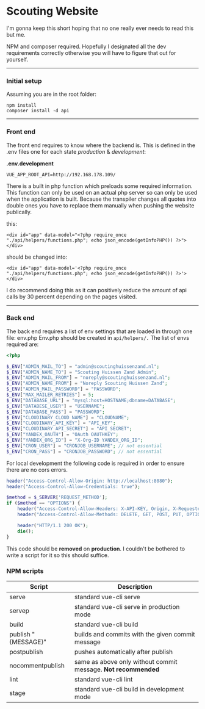 # Scouting Website

I'm gonna keep this short hoping that no one really ever needs to read this but me.

NPM and composer required.
Hopefully I designated all the dev requirements correctly otherwise you will have to figure that out for yourself.



---
### Initial setup

Assuming you are in the root folder:

```
npm install
composer install -d api 
```



---

### Front end

The front end requires to know where the backend is. This is defined in the .env files one for each state *production* & *development*: 

**.env.development**

```
VUE_APP_ROOT_API=http://192.168.178.109/
```

There is a built in php function which preloads some required information. This function can only be used on an actual php server so can only be used when the application is built. Because the transpiler changes all quotes into double ones  you have to replace them manually when pushing the website publically.



this:

```php+HTML
<div id="app" data-model="<?php require_once "./api/helpers/functions.php"; echo json_encode(getInfoPHP()) ?>"></div>
```

should be changed into:

```php+HTML
<div id="app" data-model='<?php require_once "./api/helpers/functions.php"; echo json_encode(getInfoPHP()) ?>'></div>
```



I do recommend doing this as it can positively reduce the amount of api calls by 30 percent depending on the pages visited.

---
### Back end

The back end requires a list of env settings that are loaded in through one file: env.php
Env.php should be created in `api/helpers/.`  The list of envs required are:

```php
<?php 

$_ENV["ADMIN_MAIL_TO"] = "admin@scoutinghuissenzand.nl";
$_ENV["ADMIN_NAME_TO"] = "Scouting Huissen Zand Admin";
$_ENV["ADMIN_MAIL_FROM"] = "noreply@scoutinghuissenzand.nl";
$_ENV["ADMIN_NAME_FROM"] = "Noreply Scouting Huissen Zand";
$_ENV["ADMIN_MAIL_PASSWORD"] = "PASSWORD";
$_ENV["MAX_MAILER_RETRIES"] = 5;
$_ENV["DATABASE_URL"] = "mysql:host=HOSTNAME;dbname=DATABASE";
$_ENV["DATABESE_USER"] = "USERNAME";
$_ENV["DATABASE_PASS"] = "PASSWORD";
$_ENV["CLOUDINARY_CLOUD_NAME"] = "CLOUDNAME";
$_ENV["CLOUDINARY_API_KEY"] = "API_KEY";
$_ENV["CLOUDINARY_API_SECRET"] = "API_SECRET";
$_ENV["YANDEX_OAUTH"] = "OAuth OAUTHKEY";
$_ENV["YANDEX_ORG_ID"] = "X-Org-ID YANDEX_ORG_ID";
$_ENV["CRON_USER"] = "CRONJOB_USERNAME"; // not essential
$_ENV["CRON_PASS"] = "CRONJOB_PASSWORD"; // not essential

```

For local development the following code is required in order to ensure there are no cors errors.

```php
header("Access-Control-Allow-Origin: http://localhost:8080");
header("Access-Control-Allow-Credentials: true");

$method = $_SERVER['REQUEST_METHOD'];
if ($method == "OPTIONS") {
    header("Access-Control-Allow-Headers: X-API-KEY, Origin, X-Requested-With, Content-Type, Accept, Access-Control-Request-Method,Access-Control-Request-Headers, Authorization, cache-control");
    header("Access-Control-Allow-Methods: DELETE, GET, POST, PUT, OPTIONS");

    header("HTTP/1.1 200 OK");
    die();
}
```

This code should be **removed** on **production**. I couldn't be bothered to write a script for it so this should suffice.

### NPM scripts

| Script              | Description                                                  |
| ------------------- | ------------------------------------------------------------ |
| serve               | standard vue-cli serve                                       |
| servep              | standard vue-cli serve in production mode                    |
| build               | standard vue-cli build                                       |
| publish "{MESSAGE}" | builds and commits with the given commit message             |
| postpublish         | pushes automatically after publish                           |
| nocommentpublish    | same as above only without commit message. **Not recommended** |
| lint                | standard vue-cli lint                                        |
| stage               | standard vue-cli build in development mode                   |

